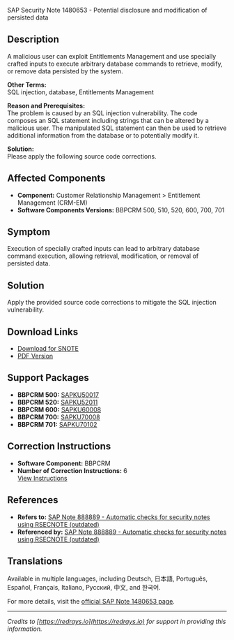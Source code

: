 SAP Security Note 1480653 - Potential disclosure and modification of persisted data

## Description

A malicious user can exploit Entitlements Management and use specially crafted inputs to execute arbitrary database commands to retrieve, modify, or remove data persisted by the system.

**Other Terms:**  
SQL injection, database, Entitlements Management

**Reason and Prerequisites:**  
The problem is caused by an SQL injection vulnerability. The code composes an SQL statement including strings that can be altered by a malicious user. The manipulated SQL statement can then be used to retrieve additional information from the database or to potentially modify it.

**Solution:**  
Please apply the following source code corrections.

## Affected Components

- **Component:** Customer Relationship Management > Entitlement Management (CRM-EM)
- **Software Components Versions:** BBPCRM 500, 510, 520, 600, 700, 701

## Symptom

Execution of specially crafted inputs can lead to arbitrary database command execution, allowing retrieval, modification, or removal of persisted data.

## Solution

Apply the provided source code corrections to mitigate the SQL injection vulnerability.

## Download Links

- [Download for SNOTE](https://notesdownloads.sap.com/note/0040000008760242017)
- [PDF Version](https://userapps.support.sap.com/sap/support/sfm/notes/print/0001480653?language=en-US&token=B4A75CE620562C365E7A62E0BB116016)

## Support Packages

- **BBPCRM 500:** [SAPKU50017](https://me.sap.com/supportpackage/SAPKU50017)
- **BBPCRM 520:** [SAPKU52011](https://me.sap.com/supportpackage/SAPKU52011)
- **BBPCRM 600:** [SAPKU60008](https://me.sap.com/supportpackage/SAPKU60008)
- **BBPCRM 700:** [SAPKU70008](https://me.sap.com/supportpackage/SAPKU70008)
- **BBPCRM 701:** [SAPKU70102](https://me.sap.com/supportpackage/SAPKU70102)

## Correction Instructions

- **Software Component:** BBPCRM
- **Number of Correction Instructions:** 6  
  [View Instructions](https://me.sap.com/corrins/0001480653/63)

## References

- **Refers to:** [SAP Note 888889 - Automatic checks for security notes using RSECNOTE (outdated)](https://me.sap.com/notes/888889)
- **Referenced by:** [SAP Note 888889 - Automatic checks for security notes using RSECNOTE (outdated)](https://me.sap.com/notes/888889)

## Translations

Available in multiple languages, including Deutsch, 日本語, Português, Español, Français, Italiano, Русский, 中文, and 한국어.

For more details, visit the [official SAP Note 1480653 page](https://me.sap.com/notes/0001480653).

---

*Credits to [https://redrays.io](https://redrays.io) for support in providing this information.*